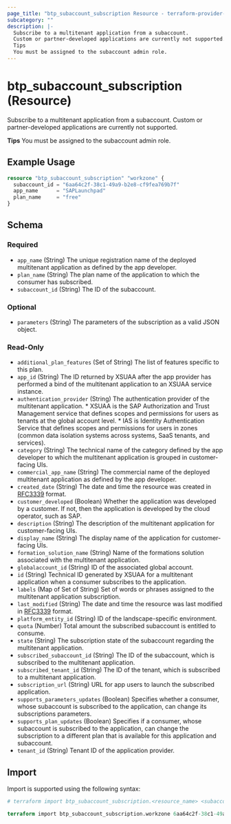 ```yaml
---
page_title: "btp_subaccount_subscription Resource - terraform-provider-btp"
subcategory: ""
description: |-
  Subscribe to a multitenant application from a subaccount.
  Custom or partner-developed applications are currently not supported.
  Tips
  You must be assigned to the subaccount admin role.
---
```


# btp_subaccount_subscription (Resource)

Subscribe to a multitenant application from a subaccount.
Custom or partner-developed applications are currently not supported.

__Tips__
You must be assigned to the subaccount admin role.

## Example Usage

```terraform
resource "btp_subaccount_subscription" "workzone" {
  subaccount_id = "6aa64c2f-38c1-49a9-b2e8-cf9fea769b7f"
  app_name      = "SAPLaunchpad"
  plan_name     = "free"
}
```

<!-- schema generated by tfplugindocs -->
## Schema

### Required

- `app_name` (String) The unique registration name of the deployed multitenant application as defined by the app developer.
- `plan_name` (String) The plan name of the application to which the consumer has subscribed.
- `subaccount_id` (String) The ID of the subaccount.

### Optional

- `parameters` (String) The parameters of the subscription as a valid JSON object.

### Read-Only

- `additional_plan_features` (Set of String) The list of features specific to this plan.
- `app_id` (String) The ID returned by XSUAA after the app provider has performed a bind of the multitenant application to an XSUAA service instance.
- `authentication_provider` (String) The authentication provider of the multitenant application. * XSUAA is the SAP Authorization and Trust Management service that defines scopes and permissions for users as tenants at the global account level. * IAS is Identity Authentication Service that defines scopes and permissions for users in zones (common data isolation systems across systems, SaaS tenants, and services).
- `category` (String) The technical name of the category defined by the app developer to which the multitenant application is grouped in customer-facing UIs.
- `commercial_app_name` (String) The commercial name of the deployed multitenant application as defined by the app developer.
- `created_date` (String) The date and time the resource was created in [RFC3339](https://www.ietf.org/rfc/rfc3339.txt) format.
- `customer_developed` (Boolean) Whether the application was developed by a customer. If not, then the application is developed by the cloud operator, such as SAP.
- `description` (String) The description of the multitenant application for customer-facing UIs.
- `display_name` (String) The display name of the application for customer-facing UIs.
- `formation_solution_name` (String) Name of the formations solution associated with the multitenant application.
- `globalaccount_id` (String) ID of the associated global account.
- `id` (String) Technical ID generated by XSUAA for a multitenant application when a consumer subscribes to the application.
- `labels` (Map of Set of String) Set of words or phrases assigned to the multitenant application subscription.
- `last_modified` (String) The date and time the resource was last modified in [RFC3339](https://www.ietf.org/rfc/rfc3339.txt) format.
- `platform_entity_id` (String) ID of the landscape-specific environment.
- `quota` (Number) Total amount the subscribed subaccount is entitled to consume.
- `state` (String) The subscription state of the subaccount regarding the multitenant application.
- `subscribed_subaccount_id` (String) The ID of the subaccount, which is subscribed to the multitenant application.
- `subscribed_tenant_id` (String) The ID of the tenant, which is subscribed to a multitenant application.
- `subscription_url` (String) URL for app users to launch the subscribed application.
- `supports_parameters_updates` (Boolean) Specifies whether a consumer, whose subaccount is subscribed to the application, can change its subscriptions parameters.
- `supports_plan_updates` (Boolean) Specifies if a consumer, whose subaccount is subscribed to the application, can change the subscription to a different plan that is available for this application and subaccount.
- `tenant_id` (String) Tenant ID of the application provider.

## Import

Import is supported using the following syntax:

```terraform
# terraform import btp_subaccount_subscription.<resource_name> <subaccount_id>,<app_name>,<plan_name>

terraform import btp_subaccount_subscription.workzone 6aa64c2f-38c1-49a9-b2e8-cf9fea769b7f,SAPLaunchpad,free
```
